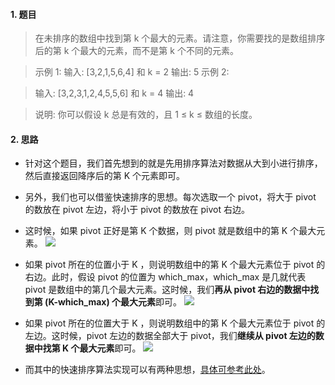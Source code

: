#### 1. 题目
> 在未排序的数组中找到第 k 个最大的元素。请注意，你需要找的是数组排序后的第 k 个最大的元素，而不是第 k 个不同的元素。

>示例 1:
输入: [3,2,1,5,6,4] 和 k = 2
输出: 5
示例 2:

>输入: [3,2,3,1,2,4,5,5,6] 和 k = 4
输出: 4

>说明:
你可以假设 k 总是有效的，且 1 ≤ k ≤ 数组的长度。

#### 2. 思路

- 针对这个题目，我们首先想到的就是先用排序算法对数据从大到小进行排序，然后直接返回降序后的第 K 个元素即可。


- 另外，我们也可以借鉴快速排序的思想。每次选取一个 pivot，将大于 pivot 的数放在 pivot 左边，将小于 pivot 的数放在 pivot 右边。

- 这时候，如果 pivot 正好是第 K 个数据，则 pivot 就是数组中的第 K 个最大元素。
![](https://user-gold-cdn.xitu.io/2018/10/18/16685b4cd3e1a0e1?w=938&h=239&f=png&s=19474)
- 如果 pivot 所在的位置小于  K ，则说明数组中的第 K 个最大元素位于 pivot 的右边。此时，假设 pivot 的位置为 which_max，which_max 是几就代表 pivot 是数组中的第几个最大元素。这时候，我们**再从 pivot 右边的数据中找到第 (K-which_max) 个最大元素**即可。
![](https://user-gold-cdn.xitu.io/2018/10/18/16685b4cd3f6f2ae?w=1240&h=649&f=png&s=101162)

- 如果 pivot 所在的位置大于  K ，则说明数组中的第 K 个最大元素位于 pivot 的左边。这时候，pivot 左边的数据全部大于 pivot，我们**继续从 pivot 左边的数据中找第 K 个最大元素**即可。
![](https://user-gold-cdn.xitu.io/2018/10/18/16685b4cd3fa3410?w=1237&h=798&f=png&s=105125)

- 而其中的快速排序算法实现可以有两种思想，[具体可参考此处](https://www.jianshu.com/p/297b04558b25)。

